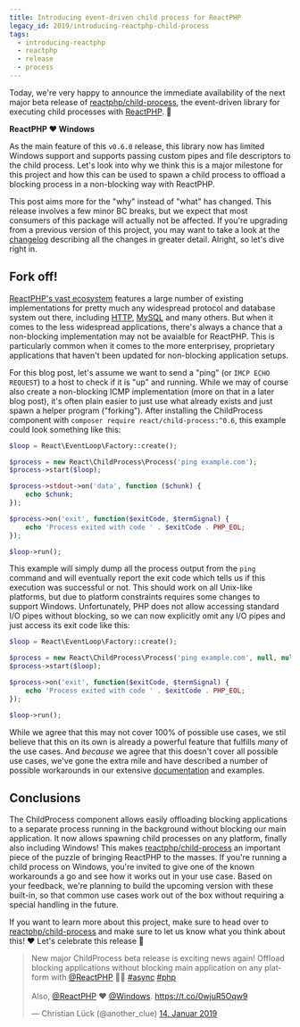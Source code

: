 ```yaml
---
title: Introducing event-driven child process for ReactPHP
legacy_id: 2019/introducing-reactphp-child-process
tags:
  - introducing-reactphp
  - reactphp
  - release
  - process
---
```


Today, we're very happy to announce the immediate availability of the next major beta release of [reactphp/child-process](https://github.com/reactphp/child-process), the event-driven library for executing child processes with [ReactPHP](https://reactphp.org/). 🎉

**ReactPHP ❤️ Windows**

As the main feature of this `v0.6.0` release, this library now has limited Windows support and supports passing custom pipes and file descriptors to the child process. Let's look into why we think this is a major milestone for this project and how this can be used to spawn a child process to offload a blocking process in a non-blocking way with ReactPHP.

This post aims more for the "why" instead of "what" has changed. This release involves a few minor BC breaks, but we expect that most consumers of this package will actually not be affected. If you're upgrading from a previous version of this project, you may want to take a look at the [changelog](https://github.com/reactphp/child-process/releases/tag/v0.6.0) describing all the changes in greater detail. Alright, so let's dive right in.

## Fork off!

[ReactPHP's vast ecosystem](https://github.com/reactphp/react/wiki/Users) features a large number of existing implementations for pretty much any widespread protocol and database system out there, including [HTTP](https://clue.engineering/2018/introducing-reactphp-buzz), [MySQL](https://clue.engineering/2018/introducing-reactphp-mysql-lazy-connections) and many others. But when it comes to the less widespread applications, there's always a chance that a non-blocking implementation may not be avaialble for ReactPHP. This is particularly common when it comes to the more enterprisey, proprietary applications that haven't been updated for non-blocking application setups.

For this blog post, let's assume we want to send a "ping" (or `IMCP ECHO REQUEST`) to a host to check if it is "up" and running. While we may of course also create a non-blocking ICMP implementation (more on that in a later blog post), it's often plain easier to just use what already exists and just spawn a helper program ("forking"). After installing the ChildProcess component with `composer require react/child-process:^0.6`, this example could look something like this:

```php
$loop = React\EventLoop\Factory::create();

$process = new React\ChildProcess\Process('ping example.com');
$process->start($loop);

$process->stdout->on('data', function ($chunk) {
    echo $chunk;
});

$process->on('exit', function($exitCode, $termSignal) {
    echo 'Process exited with code ' . $exitCode . PHP_EOL;
});

$loop->run();
```

This example will simply dump all the process output from the `ping` command and will eventually report the exit code which tells us if this execution was successful or not. This should work on all Unix-like platforms, but due to platform constraints requires some changes to support Windows. Unfortunately, PHP does not allow accessing standard I/O pipes without blocking, so we can now explicitly omit any I/O pipes and just access its exit code like this:

```php
$loop = React\EventLoop\Factory::create();

$process = new React\ChildProcess\Process('ping example.com', null, null, array());
$process->start($loop);

$process->on('exit', function($exitCode, $termSignal) {
    echo 'Process exited with code ' . $exitCode . PHP_EOL;
});

$loop->run();
```

While we agree that this may not cover 100% of possible use cases, we stil believe that this on its own is already a powerful feature that fulfills *many* of the use cases. And *because* we agree that this doesn't cover all possible use cases, we've gone the extra mile and have described a number of possible workarounds in our extensive [documentation](https://github.com/reactphp/child-process#windows-compatibility) and examples.

## Conclusions

The ChildProcess component allows easily offloading blocking applications to a separate process running in the background without blocking our main application. It now allows spawning child processes on any platform, finally also including Windows! This makes [reactphp/child-process](https://github.com/reactphp/child-process) an important piece of the puzzle of bringing ReactPHP to the masses. If you're running a child process on Windows, you're invited to give one of the known workarounds a go and see how it works out in your use case. Based on your feedback, we're planning to build the upcoming version with these built-in, so that common use cases work out of the box without requiring a special handling in the future.

If you want to learn more about this project, make sure to head over to [reactphp/child-process](https://github.com/reactphp/child-process) and make sure to let us know what you think about this! ❤️ Let's celebrate this release 🎉

<blockquote class="twitter-tweet" data-lang="de"><p lang="en" dir="ltr">New major ChildProcess beta release is exciting news again! Offload blocking applications without blocking main application on any platform with <a href="https://twitter.com/reactphp?ref_src=twsrc%5Etfw">@ReactPHP</a> 🐘💪 <a href="https://twitter.com/hashtag/async?src=hash&amp;ref_src=twsrc%5Etfw">#async</a> <a href="https://twitter.com/hashtag/php?src=hash&amp;ref_src=twsrc%5Etfw">#php</a><br><br>Also, <a href="https://twitter.com/reactphp?ref_src=twsrc%5Etfw">@ReactPHP</a> ❤️ <a href="https://twitter.com/Windows?ref_src=twsrc%5Etfw">@Windows</a>. <a href="https://t.co/0wjuR5Oqw9">https://t.co/0wjuR5Oqw9</a></p>&mdash; Christian Lück (@another_clue) <a href="https://twitter.com/another_clue/status/1084867632908722177?ref_src=twsrc%5Etfw">14. Januar 2019</a></blockquote>

